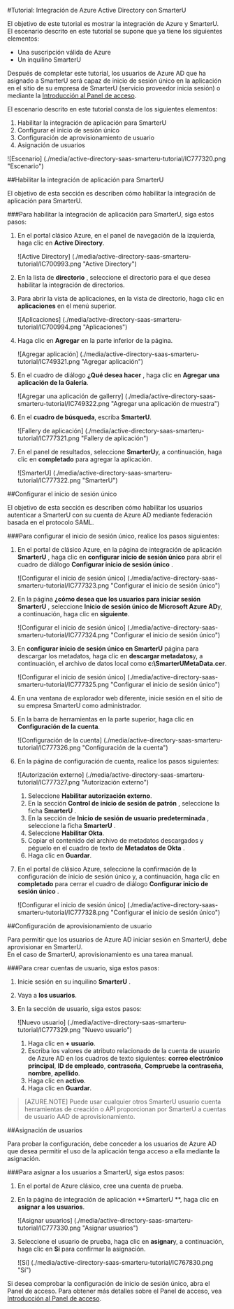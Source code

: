 <properties 
    pageTitle="Tutorial: Integración de Azure Active Directory con SmarterU | Microsoft Azure" 
    description="Aprenda a usar SmarterU con Azure Active Directory para habilitar el inicio de sesión único, aprovisionamiento automatizado y mucho más." 
    services="active-directory" 
    authors="jeevansd"  
    documentationCenter="na" 
    manager="femila"/>
<tags 
    ms.service="active-directory" 
    ms.devlang="na" 
    ms.topic="article" 
    ms.tgt_pltfrm="na" 
    ms.workload="identity" 
    ms.date="09/19/2016" 
    ms.author="jeedes" />

#<a name="tutorial-azure-active-directory-integration-with-smarteru"></a>Tutorial: Integración de Azure Active Directory con SmarterU
  
El objetivo de este tutorial es mostrar la integración de Azure y SmarterU.  
El escenario descrito en este tutorial se supone que ya tiene los siguientes elementos:

-   Una suscripción válida de Azure
-   Un inquilino SmarterU
  
Después de completar este tutorial, los usuarios de Azure AD que ha asignado a SmarterU será capaz de inicio de sesión único en la aplicación en el sitio de su empresa de SmarterU (servicio proveedor inicia sesión) o mediante la [Introducción al Panel de acceso](active-directory-saas-access-panel-introduction.md).
  
El escenario descrito en este tutorial consta de los siguientes elementos:

1.  Habilitar la integración de aplicación para SmarterU
2.  Configurar el inicio de sesión único
3.  Configuración de aprovisionamiento de usuario
4.  Asignación de usuarios

![Escenario] (./media/active-directory-saas-smarteru-tutorial/IC777320.png "Escenario")

##<a name="enabling-the-application-integration-for-smarteru"></a>Habilitar la integración de aplicación para SmarterU
  
El objetivo de esta sección es describen cómo habilitar la integración de aplicación para SmarterU.

###<a name="to-enable-the-application-integration-for-smarteru-perform-the-following-steps"></a>Para habilitar la integración de aplicación para SmarterU, siga estos pasos:

1.  En el portal clásico Azure, en el panel de navegación de la izquierda, haga clic en **Active Directory**.

    ![Active Directory] (./media/active-directory-saas-smarteru-tutorial/IC700993.png "Active Directory")

2.  En la lista de **directorio** , seleccione el directorio para el que desea habilitar la integración de directorios.

3.  Para abrir la vista de aplicaciones, en la vista de directorio, haga clic en **aplicaciones** en el menú superior.

    ![Aplicaciones] (./media/active-directory-saas-smarteru-tutorial/IC700994.png "Aplicaciones")

4.  Haga clic en **Agregar** en la parte inferior de la página.

    ![Agregar aplicación] (./media/active-directory-saas-smarteru-tutorial/IC749321.png "Agregar aplicación")

5.  En el cuadro de diálogo **¿Qué desea hacer** , haga clic en **Agregar una aplicación de la Galería**.

    ![Agregar una aplicación de gallerry] (./media/active-directory-saas-smarteru-tutorial/IC749322.png "Agregar una aplicación de muestra")

6.  En el **cuadro de búsqueda**, escriba **SmarterU**.

    ![Fallery de aplicación] (./media/active-directory-saas-smarteru-tutorial/IC777321.png "Fallery de aplicación")

7.  En el panel de resultados, seleccione **SmarterU**y, a continuación, haga clic en **completado** para agregar la aplicación.

    ![SmarterU] (./media/active-directory-saas-smarteru-tutorial/IC777322.png "SmarterU")

##<a name="configuring-single-sign-on"></a>Configurar el inicio de sesión único
  
El objetivo de esta sección es describen cómo habilitar los usuarios autenticar a SmarterU con su cuenta de Azure AD mediante federación basada en el protocolo SAML.

###<a name="to-configure-single-sign-on-perform-the-following-steps"></a>Para configurar el inicio de sesión único, realice los pasos siguientes:

1.  En el portal de clásico Azure, en la página de integración de aplicación **SmarterU** , haga clic en **configurar inicio de sesión único** para abrir el cuadro de diálogo **Configurar inicio de sesión único** .

    ![Configurar el inicio de sesión único] (./media/active-directory-saas-smarteru-tutorial/IC777323.png "Configurar el inicio de sesión único")

2.  En la página **¿cómo desea que los usuarios para iniciar sesión SmarterU** , seleccione **Inicio de sesión único de Microsoft Azure AD**y, a continuación, haga clic en **siguiente**.

    ![Configurar el inicio de sesión único] (./media/active-directory-saas-smarteru-tutorial/IC777324.png "Configurar el inicio de sesión único")

3.  En **configurar inicio de sesión único en SmarterU** página para descargar los metadatos, haga clic en **descargar metadatos**y, a continuación, el archivo de datos local como **c:\\SmarterUMetaData.cer**.

    ![Configurar el inicio de sesión único] (./media/active-directory-saas-smarteru-tutorial/IC777325.png "Configurar el inicio de sesión único")

4.  En una ventana de explorador web diferente, inicie sesión en el sitio de su empresa SmarterU como administrador.

5.  En la barra de herramientas en la parte superior, haga clic en **Configuración de la cuenta**.

    ![Configuración de la cuenta] (./media/active-directory-saas-smarteru-tutorial/IC777326.png "Configuración de la cuenta")

6.  En la página de configuración de cuenta, realice los pasos siguientes:

    ![Autorización externo] (./media/active-directory-saas-smarteru-tutorial/IC777327.png "Autorización externo")

    1.  Seleccione **Habilitar autorización externo**.
    2.  En la sección **Control de inicio de sesión de patrón** , seleccione la ficha **SmarterU** .
    3.  En la sección de **Inicio de sesión de usuario predeterminada** , seleccione la ficha **SmarterU** .
    4.  Seleccione **Habilitar Okta**.
    5.  Copiar el contenido del archivo de metadatos descargados y péguelo en el cuadro de texto de **Metadatos de Okta** .
    6.  Haga clic en **Guardar**.

7.  En el portal de clásico Azure, seleccione la confirmación de la configuración de inicio de sesión único y, a continuación, haga clic en **completado** para cerrar el cuadro de diálogo **Configurar inicio de sesión único** .

    ![Configurar el inicio de sesión único] (./media/active-directory-saas-smarteru-tutorial/IC777328.png "Configurar el inicio de sesión único")

##<a name="configuring-user-provisioning"></a>Configuración de aprovisionamiento de usuario
  
Para permitir que los usuarios de Azure AD iniciar sesión en SmarterU, debe aprovisionar en SmarterU.  
En el caso de SmarterU, aprovisionamiento es una tarea manual.

###<a name="to-provision-a-user-accounts-perform-the-following-steps"></a>Para crear cuentas de usuario, siga estos pasos:

1.  Inicie sesión en su inquilino **SmarterU** .

2.  Vaya a **los usuarios**.

3.  En la sección de usuario, siga estos pasos:

    ![Nuevo usuario] (./media/active-directory-saas-smarteru-tutorial/IC777329.png "Nuevo usuario")

    1.  Haga clic en **+ usuario**.
    2.  Escriba los valores de atributo relacionado de la cuenta de usuario de Azure AD en los cuadros de texto siguientes: **correo electrónico principal**, **ID de empleado**, **contraseña**, **Compruebe la contraseña**, **nombre**, **apellido**.
    3.  Haga clic en **activo**.
    4.  Haga clic en **Guardar**.

>[AZURE.NOTE] Puede usar cualquier otros SmarterU usuario cuenta herramientas de creación o API proporcionan por SmarterU a cuentas de usuario AAD de aprovisionamiento.

##<a name="assigning-users"></a>Asignación de usuarios
  
Para probar la configuración, debe conceder a los usuarios de Azure AD que desea permitir el uso de la aplicación tenga acceso a ella mediante la asignación.

###<a name="to-assign-users-to-smarteru-perform-the-following-steps"></a>Para asignar a los usuarios a SmarterU, siga estos pasos:

1.  En el portal de Azure clásico, cree una cuenta de prueba.

2.  En la página de integración de aplicación **SmarterU **, haga clic en **asignar a los usuarios**.

    ![Asignar usuarios] (./media/active-directory-saas-smarteru-tutorial/IC777330.png "Asignar usuarios")

3.  Seleccione el usuario de prueba, haga clic en **asignar**y, a continuación, haga clic en **Sí** para confirmar la asignación.

    ![Sí] (./media/active-directory-saas-smarteru-tutorial/IC767830.png "Sí")
  
Si desea comprobar la configuración de inicio de sesión único, abra el Panel de acceso. Para obtener más detalles sobre el Panel de acceso, vea [Introducción al Panel de acceso](active-directory-saas-access-panel-introduction.md).